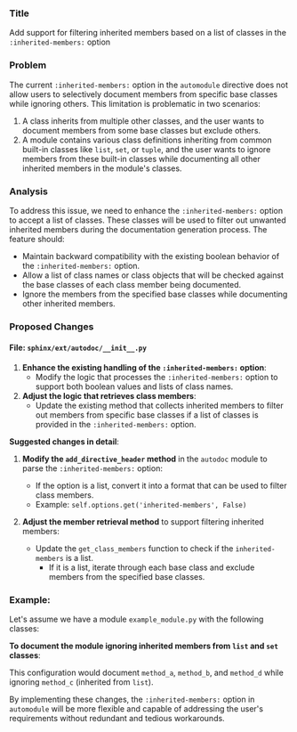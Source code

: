 ### Title
Add support for filtering inherited members based on a list of classes in the `:inherited-members:` option

### Problem
The current `:inherited-members:` option in the `automodule` directive does not allow users to selectively document members from specific base classes while ignoring others. This limitation is problematic in two scenarios:

1. A class inherits from multiple other classes, and the user wants to document members from some base classes but exclude others.
2. A module contains various class definitions inheriting from common built-in classes like `list`, `set`, or `tuple`, and the user wants to ignore members from these built-in classes while documenting all other inherited members in the module's classes.

### Analysis
To address this issue, we need to enhance the `:inherited-members:` option to accept a list of classes. These classes will be used to filter out unwanted inherited members during the documentation generation process. The feature should:
- Maintain backward compatibility with the existing boolean behavior of the `:inherited-members:` option.
- Allow a list of class names or class objects that will be checked against the base classes of each class member being documented.
- Ignore the members from the specified base classes while documenting other inherited members.

### Proposed Changes
#### File: `sphinx/ext/autodoc/__init__.py`

1. **Enhance the existing handling of the `:inherited-members:` option**:
   - Modify the logic that processes the `:inherited-members:` option to support both boolean values and lists of class names.
2. **Adjust the logic that retrieves class members**:
   - Update the existing method that collects inherited members to filter out members from specific base classes if a list of classes is provided in the `:inherited-members:` option.

**Suggested changes in detail**:
1. **Modify the `add_directive_header` method** in the `autodoc` module to parse the `:inherited-members:` option:
   - If the option is a list, convert it into a format that can be used to filter class members.
   - Example: `self.options.get('inherited-members', False)`

2. **Adjust the member retrieval method** to support filtering inherited members:
   - Update the `get_class_members` function to check if the `inherited-members` is a list.
     - If it is a list, iterate through each base class and exclude members from the specified base classes.

### Example:
Let's assume we have a module `example_module.py` with the following classes:



**To document the module ignoring inherited members from `list` and `set` classes**:


This configuration would document `method_a`, `method_b`, and `method_d` while ignoring `method_c` (inherited from `list`). 

By implementing these changes, the `:inherited-members:` option in `automodule` will be more flexible and capable of addressing the user's requirements without redundant and tedious workarounds.